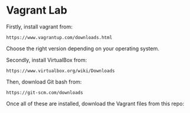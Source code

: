 # Vagrant Lab

Firstly, install vagrant from:
```
https://www.vagrantup.com/downloads.html
```

Choose the right version depending on your operating system.



Secondly, install VirtualBox from:
```
https://www.virtualbox.org/wiki/Downloads
```

Then, download Git bash from:
```
https://git-scm.com/downloads
```


Once all of these are installed, download the Vagrant files from this repo:
```
